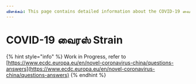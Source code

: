 ```yaml
---
விளக்கம்: This page contains detailed information about the COVID-19 வைரஸ் Strain.
---
```


# COVID-19 வைரஸ் Strain

{% hint style="info" %}
Work in Progress, refer to [https://www.ecdc.europa.eu/en/novel-coronavirus-china/questions-answers](https://www.ecdc.europa.eu/en/novel-coronavirus-china/questions-answers)
{% endhint %}

